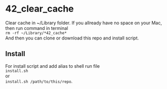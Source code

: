# 42_clear_cache
Clear cache in ~/Library folder.
If you allready have no space on your Mac, then run command in terminal  
`rm -rf ~/Library/*42_cache*`  
And then you can clone or download this repo and install script.
## Install
For install script and add alias to shell run file  
`install.sh`  
or  
`install.sh /path/to/this/repo`.
